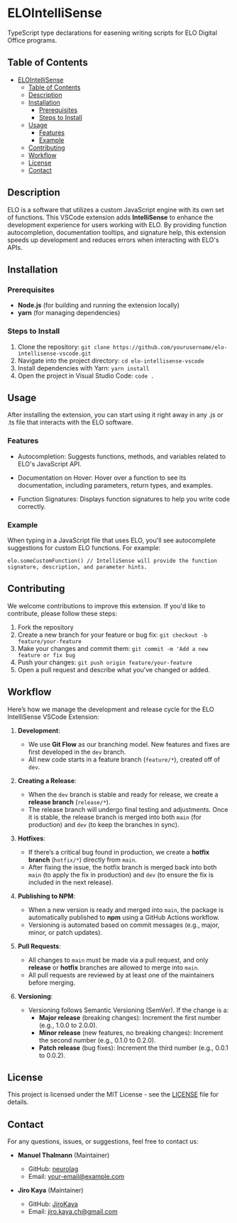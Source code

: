 # ELOIntelliSense

TypeScript type declarations for easening writing scripts for ELO Digital Office programs.

## Table of Contents

- [ELOIntelliSense](#elointellisense)
  - [Table of Contents](#table-of-contents)
  - [Description](#description)
  - [Installation](#installation)
    - [Prerequisites](#prerequisites)
    - [Steps to Install](#steps-to-install)
  - [Usage](#usage)
    - [Features](#features)
    - [Example](#example)
  - [Contributing](#contributing)
  - [Workflow](#workflow)
  - [License](#license)
  - [Contact](#contact)

## Description

ELO is a software that utilizes a custom JavaScript engine with its own set of functions. This VSCode extension adds **IntelliSense** to enhance the development experience for users working with ELO. By providing function autocompletion, documentation tooltips, and signature help, this extension speeds up development and reduces errors when interacting with ELO's APIs.

## Installation

### Prerequisites

- **Node.js** (for building and running the extension locally)
- **yarn** (for managing dependencies)

### Steps to Install

1. Clone the repository:
   `git clone https://github.com/yourusername/elo-intellisense-vscode.git`
2. Navigate into the project directory:
   `cd elo-intellisense-vscode`
3. Install dependencies with Yarn:
   `yarn install`
4. Open the project in Visual Studio Code:
   `code .`

## Usage

After installing the extension, you can start using it right away in any .js or .ts file that interacts with the ELO software.

### Features

- Autocompletion: Suggests functions, methods, and variables related to ELO's JavaScript API.

- Documentation on Hover: Hover over a function to see its documentation, including parameters, return types, and examples.

- Function Signatures: Displays function signatures to help you write code correctly.

### Example

When typing in a JavaScript file that uses ELO, you'll see autocomplete suggestions for custom ELO functions. For example:

```
elo.someCustomFunction() // IntelliSense will provide the function signature, description, and parameter hints.
```

## Contributing

We welcome contributions to improve this extension. If you'd like to contribute, please follow these steps:

1. Fork the repository
2. Create a new branch for your feature or bug fix: `git checkout -b feature/your-feature`
3. Make your changes and commit them: `git commit -m 'Add a new feature or fix bug`
4. Push your changes: `git push origin feature/your-feature`
5. Open a pull request and describe what you've changed or added.

## Workflow

Here’s how we manage the development and release cycle for the ELO IntelliSense VSCode Extension:

1. **Development**:

   - We use **Git Flow** as our branching model. New features and fixes are first developed in the `dev` branch.
   - All new code starts in a feature branch (`feature/*`), created off of `dev`.

2. **Creating a Release**:

   - When the `dev` branch is stable and ready for release, we create a **release branch** (`release/*`).
   - The release branch will undergo final testing and adjustments. Once it is stable, the release branch is merged into both `main` (for production) and `dev` (to keep the branches in sync).

3. **Hotfixes**:

   - If there’s a critical bug found in production, we create a **hotfix branch** (`hotfix/*`) directly from `main`.
   - After fixing the issue, the hotfix branch is merged back into both `main` (to apply the fix in production) and `dev` (to ensure the fix is included in the next release).

4. **Publishing to NPM**:

   - When a new version is ready and merged into `main`, the package is automatically published to **npm** using a GitHub Actions workflow.
   - Versioning is automated based on commit messages (e.g., major, minor, or patch updates).

5. **Pull Requests**:

   - All changes to `main` must be made via a pull request, and only **release** or **hotfix** branches are allowed to merge into `main`.
   - All pull requests are reviewed by at least one of the maintainers before merging.

6. **Versioning**:
   - Versioning follows Semantic Versioning (SemVer). If the change is a:
     - **Major release** (breaking changes): Increment the first number (e.g., 1.0.0 to 2.0.0).
     - **Minor release** (new features, no breaking changes): Increment the second number (e.g., 0.1.0 to 0.2.0).
     - **Patch release** (bug fixes): Increment the third number (e.g., 0.0.1 to 0.0.2).

## License

This project is licensed under the MIT License - see the [LICENSE](LICENSE) file for details.

## Contact

For any questions, issues, or suggestions, feel free to contact us:

- **Manuel Thalmann** (Maintainer)

  - GitHub: [neurolag](https://github.com/orgs/ELODOIntelliSense/people/neurolag)
  - Email: your-email@example.com

- **Jiro Kaya** (Maintainer)
  - GitHub: [JiroKaya](https://github.com/JiroKaya)
  - Email: jiro.kaya.ch@gmail.com
